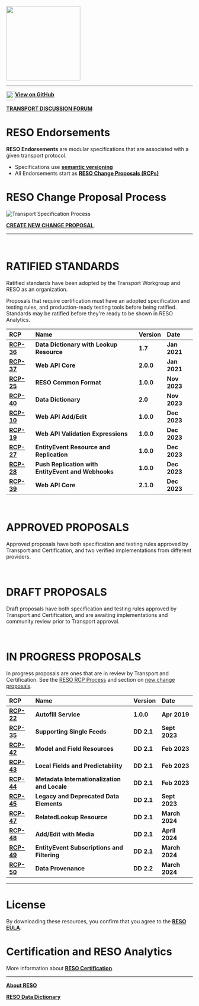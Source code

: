 <img src="https://github.com/user-attachments/assets/979f288a-54dd-443a-ab44-282e7a9cf943" width="200">

<br />
<hr />

<a href="https://github.com/RESOStandards/transport" align="middle"><img src="https://github.com/user-attachments/assets/7bffbbff-0ddb-40f3-a1ec-8dbe984194c5" width="24" height="24" align="top" /><b>View on GitHub</b>

[**TRANSPORT DISCUSSION FORUM**](https://github.com/RESOStandards/transport/discussions)


# RESO Endorsements
**RESO Endorsements** are modular specifications that are associated with a given transport protocol.

* Specifications use [**semantic versioning**](https://semver.org/)
* All Endorsements start as [**RESO Change Proposals (RCPs)**](./reso-rcp-process.md#reso-change-proposal-rcp-process)

# RESO Change Proposal Process

![Transport Specification Process](https://user-images.githubusercontent.com/535358/219707307-00067346-4c38-4488-b861-0cb22c8fd337.svg)

[**CREATE NEW CHANGE PROPOSAL**](./reso-rcp-process.md#new-change-proposals).

---

<br />

# RATIFIED STANDARDS
Ratified standards have been adopted by the Transport Workgroup and RESO as an organization.

Proposals that require certification must have an adopted specification and testing rules, and production-ready testing tools before being ratified. Standards may be ratified before they're ready to be shown in RESO Analytics.

| RCP | Name | Version | Date |
| :-- | :-- | :-- | :-- |
| [**RCP-36**](https://github.com/RESOStandards/transport/blob/e48bca32dbde6b82410629c826905a08387fa5e9/data-dictionary.md) | **Data Dictionary with Lookup Resource** | **1.7** | **Jan 2021** |
| [**RCP-37**](https://github.com/RESOStandards/transport/blob/a99fb6ca307208280ac51bca1f573e89cb67b202/proposals/web-api-core.md) | **Web API Core** | **2.0.0** | **Jan 2021** |
| [**RCP-25**](https://github.com/RESOStandards/transport/blob/a99fb6ca307208280ac51bca1f573e89cb67b202/proposals/reso-common-format.md) | **RESO Common Format** | **1.0.0** | **Nov 2023** |
| [**RCP-40**](https://github.com/RESOStandards/transport/blob/a99fb6ca307208280ac51bca1f573e89cb67b202/proposals/data-dictionary.md) | **Data Dictionary** | **2.0** | **Nov 2023** |
| [**RCP-10**](https://github.com/RESOStandards/transport/blob/a99fb6ca307208280ac51bca1f573e89cb67b202/proposals/web-api-add-edit.md) | **Web API Add/Edit** | **1.0.0** | **Dec 2023** |
| [**RCP-19**](https://github.com/RESOStandards/transport/blob/a99fb6ca307208280ac51bca1f573e89cb67b202/proposals/web-api-validation-expression.md) | **Web API Validation Expressions** | **1.0.0** | **Dec 2023** |
| [**RCP-27**](https://github.com/RESOStandards/transport/blob/1091f1e82b2108c5a6712af65a417c8db6c76c4c/proposals/entity-events.md) | **EntityEvent Resource and Replication** | **1.0.0** | **Dec 2023** |
| [**RCP-28**](https://github.com/RESOStandards/transport/blob/main/proposals/webhooks-push.md) | **Push Replication with EntityEvent and Webhooks** | **1.0.0** | **Dec 2023** |
| [**RCP-39**](https://github.com/RESOStandards/transport/blob/22-web-api-core-210-specification/web-api-core.md) | **Web API Core** | **2.1.0** | **Dec 2023** |

<br />

# APPROVED PROPOSALS
Approved proposals have both specification and testing rules approved by Transport and Certification, and two verified implementations from different providers.


<br />

# DRAFT PROPOSALS
Draft proposals have both specification and testing rules approved by Transport and Certification, and are awaiting implementations and community review prior to Transport approval.

<br />

# IN PROGRESS PROPOSALS

In progress proposals are ones that are in review by Transport and Certification. See the [RESO RCP Process](./reso-rcp-process.md) and section on [new change proposals](./reso-rcp-process.md#new-change-proposals).

| RCP | Name | Version | Date |
| :-- | :-- | :-- | :-- |
| [**RCP-22**](https://github.com/RESOStandards/transport/blob/43-migrate-rcp-022-from-confluence/autofill-service.md) | **Autofill Service** | **1.0.0** | **Apr 2019** |
| [**RCP-35**](https://github.com/RESOStandards/transport/blob/e222c800f2e6ef091fe6c334ce5160456a4e5c56/proposals/rcp-035-single-feeds.md) | **Supporting Single Feeds** | **DD 2.1** | **Sept 2023** |
| [**RCP-42**](https://github.com/RESOStandards/transport/blob/b21579a147a476a95fb0a9457ab6b23d5b7afc0a/proposals/model-and-field-resources.md) | **Model and Field Resources** | **DD 2.1** | **Feb 2023** |
| [**RCP-43**](https://github.com/RESOStandards/transport/issues/77) | **Local Fields and Predictability** | **DD 2.1** | **Feb 2023** |
| [**RCP-44**](https://github.com/RESOStandards/transport/issues/67) | **Metadata Internationalization and Locale** | **DD 2.1** | **Feb 2023** |
| [**RCP-45**](https://github.com/RESOStandards/transport/blob/ddb8bc9792173ef1a1d57eb5cb560af21d0fc558/proposals/rcp-45-legacy-deprecated-fields-lookups.md) | **Legacy and Deprecated Data Elements** | **DD 2.1** | **Sept 2023** |
| [**RCP-47**](https://github.com/RESOStandards/transport/blob/015bd6181a3a9f56b1c5b767685761a842e0284c/proposals/related-lookups.md) | **RelatedLookup Resource** | **DD 2.1** | **March 2024** |
| [**RCP-48**](https://github.com/RESOStandards/transport/blob/fc35c711487bcd59ffecd02780feb56269fabd73/proposals/web-api-add-edit-with-media.md) | **Add/Edit with Media** | **DD 2.1** | **April 2024** |
| [**RCP-49**](https://github.com/RESOStandards/transport/issues/142) | **EntityEvent Subscriptions and Filtering** | **DD 2.1** | **March 2024** |
| [**RCP-50**](https://github.com/RESOStandards/transport/blob/c66994f02571e0013f16168c26fbdcbcf77f4357/proposals/data-provenance.md) | **Data Provenance** | **DD 2.2** | **March 2024** |

---

# License
By downloading these resources, you confirm that you agree to the [**RESO EULA**](http://reso.org/eula).

# Certification and RESO Analytics
More information about [**RESO Certification**](./certification-reso-analytics.md).

---

[**About RESO**](https://reso.org)

[**RESO Data Dictionary**](https://ddwiki.reso.org)

